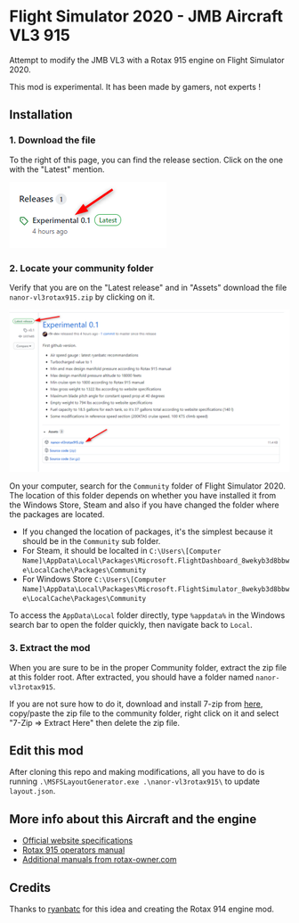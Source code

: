 
# Flight Simulator 2020 - JMB Aircraft VL3 915

Attempt to modify the JMB VL3 with a Rotax 915 engine on Flight Simulator 2020.

This mod is experimental. It has been made by gamers, not experts !

## Installation

### 1. Download the file

To the right of this page, you can find the release section. Click on the one with the "Latest" mention.

![Installation Step 1](readme-img/installation-step-1.png)

### 2. Locate your community folder

Verify that you are on the "Latest release" and in "Assets" download the file `nanor-vl3rotax915.zip` by clicking on it.

![Installation Step 2](readme-img/installation-step-2.png)

On your computer, search for the `Community` folder of Flight Simulator 2020. The location of this folder depends on whether you have installed it from the Windows Store, Steam and also if you have changed the folder where the packages are located.

* If you changed the location of packages, it's the simplest because it should be in the `Community` sub folder.
* For Steam, it should be localted in `C:\Users\[Computer Name]\AppData\Local\Packages\Microsoft.FlightDashboard_8wekyb3d8bbwe\LocalCache\Packages\Community`
* For Windows Store `C:\Users\[Computer Name]\AppData\Local\Packages\Microsoft.FlightSimulator_8wekyb3d8bbwe\LocalCache\Packages\Community`

To access the `AppData\Local` folder directly, type `%appdata%` in the Windows search bar to open the folder quickly, then navigate back to `Local`.

### 3. Extract the mod

When you are sure to be in the proper Community folder, extract the zip file at this folder root. After extracted, you should have a folder named `nanor-vl3rotax915`.

If you are not sure how to do it, download and install 7-zip from [here](https://www.7-zip.org/a/7z1900-x64.exe), copy/paste the zip file to the community folder, right click on it and select "7-Zip => Extract Here" then delete the zip file.

## Edit this mod

After cloning this repo and making modifications, all you have to do is running `.\MSFSLayoutGenerator.exe .\nanor-vl3rotax915\` to update `layout.json`.

## More info about this Aircraft and the engine

* [Official website specifications](https://www.jmbaircraft.com/aircraft)
* [Rotax 915 operators manual](http://www.aviagamma.ru/om915is-0-0.pdf)
* [Additional manuals from rotax-owner.com](https://www.rotax-owner.com/en/support-topmenu/engine-manuals)

## Credits

Thanks to [ryanbatc](https://forums.flightsimulator.com/u/ryanbatc) for this idea and creating the Rotax 914 engine mod.
